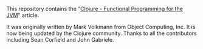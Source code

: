 This repository contains the
"[Clojure - Functional Programming for the JVM](http://java.ociweb.com/mark/clojure/article.html)"
article.

It was originally written by Mark Volkmann from Object Computing, Inc.
It is now being updated by the Clojure community.
Thanks to all the contributors including
Sean Corfield and John Gabriele.
